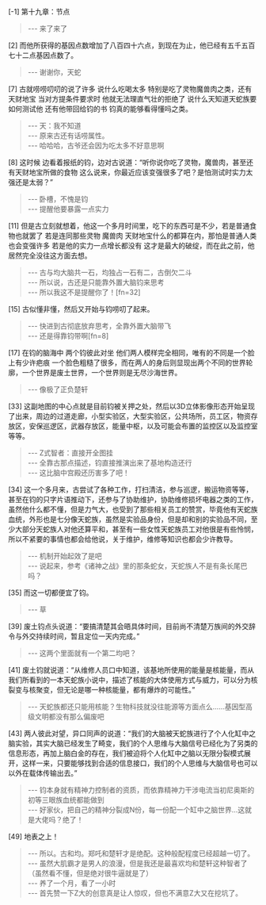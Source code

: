 
[-1] 第十九章：节点
>--- 来了来了<br>

[2] 而他所获得的基因点数增加了八百四十六点，到现在为止，他已经有五千五百七十二点基因点数了。
>--- 谢谢你，天蛇<br>

[7] 古就唠唠叨叨的说了许多 说什么吃喝太多 特别是吃了灵物魔兽肉之类，还有天财地宝 当对方提条件要求时 他就无法理直气壮的拒绝了 说什么天知道天蛇族要如何测试他 还有他带回给钧的书 钧真的能够看得懂吗之类。
>--- 天：我不知道<br>
>--- 原来古还有话唠属性。<br>
>--- 哈哈哈，古爷还会因为吃太多不好意思啊<br>

[8] 这时候 边看着报纸的钧，边对古说道：“听你说你吃了灵物，魔兽肉，甚至还有天财地宝所做的食物 这么说来，你最近应该变强很多了吧？是怕测试时实力太强还是太弱？”
>--- 卧槽，不愧是钧<br>
>--- 提醒他要暴露一点实力<br>

[11] 但是古立刻就想着，他这一个多月时间里，吃下的东西可是不少，若是普通食物也就罢了 若是连同那些灵物 魔兽肉 天财地宝什么的都算在内，那怕是普通人类也会变强许多 若是他的实力一点增长都没有 这才是最大的破绽，而在此之前，他居然完全没往这方面去想。
>--- 古与均大脑共一石，均独占一石有二，古倒欠二斗<br>
>--- 所以说，古还是只能靠外置大脑钧来思考<br>
>--- 所以我这不是提醒你了！[fn=32]<br>

[15] 古似懂非懂，然后又开始与钧唠叨了起来。
>--- 快进到古彻底放弃思考，全靠外置大脑带飞<br>
>--- 还是得靠钧带啊[fn=8]<br>

[17] 在钧的脑海中 两个钧彼此对坐 他们两人模样完全相同，唯有的不同是一个脸上有少许疤痕 一个脸色粗糙了很多，而在两人的身后则显现出两个不同的世界轮廓，一个世界是废土世界，一个世界则是无尽沙海世界。
>--- 像极了正负楚轩<br>

[33] 这副地图的中心点就是目前钧被关押之处，然后以3D立体影像形态开始呈现了出来，周边的过道走廊，小型实验区，大型实验区，公共场所，员工区，物资存放区，安保巡逻区，武器存放区，能量中枢，以及可能会布置的监控区以及监控室等等。
>--- Z式智者：直接开全图挂<br>
>--- 全靠古那点描述，钧直接推演出来了基地构造还行<br>
>--- 这比脑中宫殿还历害多了吧！<br>

[34] 这一个多月来，古尝试了各种工作，打扫清洁，参与巡逻，搬运物资等等，甚至在钧的只字片语推动下，还参与了协助维护，协助维修损坏电器之类的工作，虽然他什么都不懂，但是力气大，也受到了那些相关员工的赞赏，毕竟他有天蛇族血统，外形也是七分像天蛇族，虽然是实验品身份，但是却和别的实验品不同，至少大部分天蛇族人对他还算平和，甚至有一些女性天蛇族员工对他很是有些怜悯，所以不紧要的事情也都会给他说，关于维护，维修等知识也都会少许教导。
>--- 机制开始起效了是吧<br>
>--- 说起来，参考《诸神之战》里的那条蛇女，天蛇族人不是有条长尾巴吗？<br>

[35] 而这一切都便宜了钧。
>--- 草<br>

[39] 废土钧点头说道：“要搞清楚其会晤具体时间，目前尚不清楚万族间的外交辞令与外交持续时间，暂且定位一天内完成。”
>--- 这两个里面就有一个第二均吧？<br>

[41] 废土钧就说道：“从维修人员口中知道，该基地所使用的能量是核能量，而从我们所看到的一本天蛇族小说中，描述了核能的大体使用方式与威力，可以分为核裂变与核聚变，但无论是哪一种核能量，都有爆炸的可能性。”
>--- 天蛇族都还只能用核能？生物科技就没往能源等方面点么……基因型高级文明都没有那么偏废吧<br>

[43] 两人彼此对望，异口同声的说道：“我们的大脑被天蛇族进行了个人化缸中之脑实验，其实大脑已经发生了畸变，我们的个人思维与大脑信号已经化为了另类的信息形态，再加上脑白金的存在，我们被迫将个人化缸中之脑以无限分裂模式展开，这样一来，只要能够找到合适的信息接口，我们的个人思维与大脑信号也可以以外在载体传输出去。”
>--- 钧本身就有精神力控制者的资质，而依靠精神力干涉电流当初尼奥斯的初等三眼族血统都能做到<br>
>--- 好家伙，把自己的精神分裂成N份，每一份配一个缸中之脑世界…这就是大佬吗？绝了！<br>

[49] 地表之上！
>--- 所以。古和均。郑吒和楚轩才是绝配。这种般配程度已经超越一切了。<br>
>--- 虽然大肌霸才是男人的浪漫，但是我还是最喜欢均和楚轩这种智者了（虽然看不懂，但是绝对很牛逼就是了）<br>
>--- 养了一个月，看了一小时<br>
>--- 首先赞一下Z大的创意真是让人惊叹，但也不满意Z大又在挖坑了。<br>
